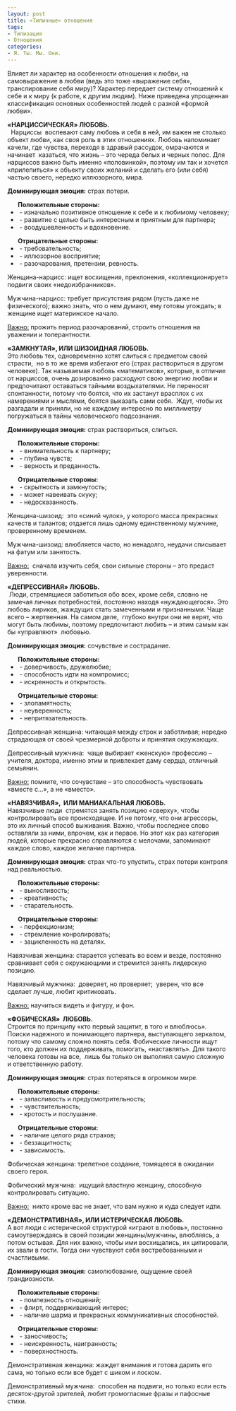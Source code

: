 ```yaml
---
layout: post
title: «Типичные» отношения
tags:
- Типизация
- Отношения
categories:
- Я. Ты. Мы. Они.
---
```

<article>
<p class="page-intro">Влияет ли характер на особенности отношения к любви, на самовыражение в любви (ведь это тоже «выражение себя», транслирование себя миру)?
Характер передает систему отношений к себе и к миру (к работе, к другим людям). Ниже приведена упрощенная классификация основных особенностей людей с разной «формой любви».</p>

<p><b>«НАРЦИССИЧЕСКАЯ» ЛЮБОВЬ.</b><br>
&nbsp; Нарциссы&nbsp; воспевают саму любовь и себя в ней, им важен не столько объект любви, как своя роль в этих отношениях. Любовь напоминает качели, где чувства, переходя в здравый рассудок, омрачаются и начинает &nbsp;казаться, что жизнь – это череда белых и черных полос. Для нарциссов важно быть именно «половинкой», поэтому им так и хочется «прилепиться» к объекту своих желаний и сделать его (или себя) частью своего, нередко иллюзорного, мира.</p><p><b>Доминирующая эмоция:</b> страх потери.</p>
<ul><b>Положительные стороны:</b><li>&nbsp;- изначально позитивное отношение к себе и к любимому человеку;</li><li>&nbsp;- развитие с целью быть интересным и приятным для партнера;</li><li>&nbsp;- воодушевленность и вдохновение.</li></ul>
<ul><b>Отрицательные стороны:</b><li>&nbsp;- требовательность;</li><li>&nbsp;- иллюзорное восприятие;</li><li>&nbsp;- разочарования, претензии, ревность.</li></ul>
<p>Женщина-нарцисс: ищет восхищения, преклонения, «коллекционирует» подвиги своих «недоизбранников».</p>
<p>Мужчина-нарцисс: требует присутствия рядом (пусть даже не физического); важно знать, что о нем думают, ему готовы угождать; в женщине ищет материнское начало.</p>
<p><u>Важно:</u> прожить период разочарований, строить отношения на уважении и толерантности.</p>
	
<p><b>«ЗАМКНУТАЯ», ИЛИ ШИЗОИДНАЯ ЛЮБОВЬ.</b><br>
Это любовь тех, одновременно хотят слиться с предметом своей страсти, &nbsp;но в то же время избегают его (страх раствориться в другом человеке). Так называемая любовь «математиков», которые, в отличие от нарциссов, очень дозированно расходуют свою энергию любви и предпочитают оставаться тайными воздыхателями. Не переносят спонтанности, потому что боятся, что их застанут врасплох с их намерениями и мыслями, боятся выказать сами себя. &nbsp;Ждут, чтобы их разгадали и приняли, но не каждому интересно по миллиметру погружаться в тайны человеческого подсознания.</p><p><b>Доминирующая эмоция:</b> страх раствориться, слиться.</p>
<ul><b>Положительные стороны:</b><li>&nbsp;- внимательность к партнеру;</li><li>&nbsp;- глубина чувств;</li><li>&nbsp;- верность и преданность.</li></ul><ul><b>Отрицательные стороны:</b><li>&nbsp;- скрытность и замкнутость;</li><li>&nbsp;- может навеивать скуку;</li><li>&nbsp;- недосказанность.</li></ul>
<p>Женщина-шизоид:&nbsp; это «синий чулок», у которого масса прекрасных качеств и талантов; отдается лишь одному единственному мужчине, проверенному временем.</p>
<p>Мужчина-шизоид: влюбляется часто, но ненадолго, неудачи списывает на фатум или занятость.</p>
<p><u>Важно:</u> &nbsp;сначала изучить себя, свои сильные стороны – это предаст уверенности.</p>

<p><b>«ДЕПРЕССИВНАЯ» ЛЮБОВЬ.</b><br>
&nbsp;Люди, стремящиеся заботиться обо всех, кроме себя, словно не замечая личных потребностей, постоянно находя «нуждающегося». Это любовь лириков, жаждущих стать замеченными и признанными. Чаще всего – жертвенная. На самом деле, &nbsp;глубоко внутри они не верят, что могут быть любимы, поэтому предпочитают любить – и этим самым как бы «управляют»&nbsp; любовью.</p>
<p><b>Доминирующая эмоция:</b> сочувствие и сострадание.</p>
<ul><b>Положительные стороны:</b><li>&nbsp;- доверчивость, дружелюбие;</li><li>&nbsp;- способность идти на компромисс;</li><li>&nbsp;- искренность и открытость.</li></ul><ul><b>Отрицательные стороны:</b><li>&nbsp;- злопамятность;</li><li>&nbsp;- неуверенность;</li><li>&nbsp;- непритязательность.</li></ul>
<p>Депрессивная женщина: читающая между строк и заботливая; нередко страдающая от своей чрезмерной доброты и принятия окружающих.</p>
<p>Депрессивный мужчина:&nbsp; чаще выбирает «женскую» профессию – учителя, доктора, именно этим и привлекает даму сердца, отличный семьянин.</p>
<p><u>Важно:</u> помните, что сочувствие – это способность чувствовать «вместе с…», а не «вместо».</p>

<p><b>«НАВЯЗЧИВАЯ», &nbsp;ИЛИ МАНИАКАЛЬНАЯ ЛЮБОВЬ.</b><br>
Навязчивые люди &nbsp;стремятся занять позицию «сверху», чтобы контролировать все происходящее. И не потому, что они агрессоры, это их личный способ выживания. Важно, чтобы последнее слово оставляли за ними, впрочем, как и первое. Но этот как раз категория людей, которые прекрасно справляются с мелочами, запоминают каждое слово, каждое желание партнера.</p>
<p><b>Доминирующая эмоция:</b> страх что-то упустить, страх потери контроля над реальностью.</p>
<ul><b>Положительные стороны:</b><li>&nbsp;- выносливость;</li><li>&nbsp;- креативность;</li><li>&nbsp;- старательность.</li></ul><ul><b>Отрицательные стороны:</b><li>&nbsp;- перфекционизм;</li><li>&nbsp;- стремление конролировать;</li><li>&nbsp;- зацикленность на деталях.</li></ul>
<p>Навязчивая женщина: старается успевать во всем и везде, постоянно сравнивает себя с окружающими и стремится занять лидерскую позицию.</p>
<p>Навязчивый мужчина:&nbsp; доверяет, но проверяет;&nbsp; уверен, что все сделает лучше, любит критиковать.</p>
<p><u>Важно:</u> научиться видеть и фигуру, и фон.</p>

<p><b>«ФОБИЧЕСКАЯ»&nbsp; ЛЮБОВЬ.</b><br>
Строится по принципу «кто первый защитит, в того и влюблюсь». Поиски надежного и понимающего партнера, выступающего зеркалом, потому что самому сложно понять себя. Фобические<i> </i>личности<i> </i>ищут того, кто должен их поддерживать, помогать, «наставлять». Для такого человека готовы на все,&nbsp; лишь бы только он выполнял самую сложную и ответственную работу.</p>
<p><b>Доминирующая эмоция:</b> страх потеряться в огромном мире.</p>
<ul><b>Положительные стороны:</b><li>&nbsp;- запасливость и предусмотрительность;</li><li>&nbsp;- чувствительность;</li><li>&nbsp;- кротость и послушание.</li></ul>
<ul><b>Отрицательные стороны:</b><li>&nbsp;- наличие целого ряда страхов;</li><li>&nbsp;- беззащитность;</li><li>&nbsp;- зависимость.</li></ul>
<p>Фобическая женщина: трепетное создание, томящееся в ожидании своего героя.</p>
<p>Фобический мужчина:&nbsp; ищущий властную женщину, способную контролировать ситуацию.</p><p><u>Важно:</u>&nbsp; никто кроме вас не знает, что вам нужно и куда следует идти.</p>

<p><b>«ДЕМОНСТРАТИВНАЯ», ИЛИ ИСТЕРИЧЕСКАЯ ЛЮБОВЬ.</b><br>
А вот люди с истерической структурой «играют в любовь», постоянно самоутверждаясь в своей позиции женщины/мужчины, влюбляясь, а потом остывая. Для них важно, чтобы ими восхищались, их цитировали, их звали в гости. Тогда они чувствуют себя востребованными и счастливыми.</p>
<p><b>Доминирующая эмоция:</b> самолюбование, ощущение своей грандиозности.</p>
<ul><b>Положительные стороны:</b><li>&nbsp;- помпезность отношений;</li><li>&nbsp;- флирт, поддерживающий интерес;</li><li>&nbsp;- наличие шарма и прекрасных коммуникативных способностей.</li></ul>
<ul><b>Отрицательные стороны:</b><li>&nbsp;- заносчивость;</li><li>&nbsp;- неискренность, наигранность;</li><li>&nbsp;- поверхностность.</li></ul>
<p>Демонстративная женщина: жаждет внимания и готова дарить его сама, но только если все будет с шиком и лоском.</p>
<p>Демонстративный мужчина:&nbsp; способен на подвиги, но только если есть десяток-другой зрителей, любит громогласные фразы и пафосные стихи.</p>
</article>